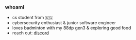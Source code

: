 ### whoami
- cs student from 🇸🇬  
- cybersecurity enthusiast & junior software engineer
- loves badminton with my 88dp gen3 & exploring good food
- reach out: [discord](https://discord.com/users/424807602304843776)
